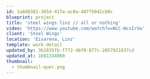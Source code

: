 ```yaml
---
id: 1a8d8381-365d-417a-ac0a-407f5042cb8c
blueprint: project
title: 'steel wings linz // all or nothing'
video: 'https://www.youtube.com/watch?v=NcC-WcsIrVw'
client: 'Steel Wings'
location: 'Eisarena, Linz'
template: work-detail
updated_by: 3b1835fb-f772-46f8-877c-2057921937cd
updated_at: 1681334969
thumbnail:
  - thumbnail-quer.png
---
```

